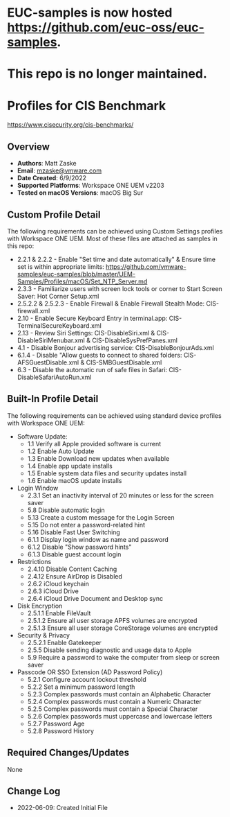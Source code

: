 # EUC-samples is now hosted https://github.com/euc-oss/euc-samples.
# This repo is no longer maintained.

# Profiles for CIS Benchmark 
https://www.cisecurity.org/cis-benchmarks/

## Overview

- **Authors**: Matt Zaske
- **Email**: mzaske@vmware.com
- **Date Created**: 6/9/2022
- **Supported Platforms**: Workspace ONE UEM v2203
- **Tested on macOS Versions**: macOS Big Sur

## Custom Profile Detail

The following requirements can be achieved using Custom Settings profiles with Workspace ONE UEM. Most of these files are attached as samples in this repo:

- 2.2.1 & 2.2.2 - Enable "Set time and date automatically" & Ensure time set is within appropriate limits: https://github.com/vmware-samples/euc-samples/blob/master/UEM-Samples/Profiles/macOS/Set_NTP_Server.md
- 2.3.3 - Familiarize users with screen lock tools or corner to Start Screen Saver: Hot Corner Setup.xml
- 2.5.2.2 & 2.5.2.3 - Enable Firewall & Enable Firewall Stealth Mode: CIS-firewall.xml
- 2.10 - Enable Secure Keyboard Entry in terminal.app: CIS-TerminalSecureKeyboard.xml
- 2.13 - Review Siri Settings: CIS-DisableSiri.xml & CIS-DisableSiriMenubar.xml & CIS-DisableSysPrefPanes.xml
- 4.1 - Disable Bonjour advertising service: CIS-DisableBonjourAds.xml
- 6.1.4 - Disable "Allow guests to connect to shared folders: CIS-AFSGuestDisable.xml & CIS-SMBGuestDisable.xml
- 6.3 - Disable the automatic run of safe files in Safari: CIS-DisableSafariAutoRun.xml

## Built-In Profile Detail

The following requirements can be achieved using standard device profiles with Workspace ONE UEM:

- Software Update:
  - 1.1 Verify all Apple provided software is current
  - 1.2 Enable Auto Update
  - 1.3 Enable Download new updates when available
  - 1.4 Enable app update installs
  - 1.5 Enable system data files and security updates install
  - 1.6 Enable macOS update installs
- Login Window
  - 2.3.1 Set an inactivity interval of 20 minutes or less for the screen saver 
  - 5.8 Disable automatic login
  - 5.13 Create a custom message for the Login Screen
  - 5.15 Do not enter a password-related hint
  - 5.16 Disable Fast User Switching
  - 6.1.1 Display login window as name and password
  - 6.1.2 Disable "Show password hints"
  - 6.1.3 Disable guest account login
- Restrictions
  - 2.4.10 Disable Content Caching
  - 2.4.12 Ensure AirDrop is Disabled
  - 2.6.2 iCloud keychain
  - 2.6.3 iCloud Drive
  - 2.6.4 iCloud Drive Document and Desktop sync
- Disk Encryption
  - 2.5.1.1 Enable FileVault
  - 2.5.1.2 Ensure all user storage APFS volumes are encrypted
  - 2.5.1.3 Ensure all user storage CoreStorage volumes are encrypted
- Security & Privacy
  - 2.5.2.1 Enable Gatekeeper
  - 2.5.5 Disable sending diagnostic and usage data to Apple
  - 5.9 Require a password to wake the computer from sleep or screen saver
- Passcode OR SSO Extension (AD Password Policy)
  - 5.2.1 Configure account lockout threshold
  - 5.2.2 Set a minimum password length
  - 5.2.3 Complex passwords must contain an Alphabetic Character
  - 5.2.4 Complex passwords must contain a Numeric Character
  - 5.2.5 Complex passwords must contain a Special Character
  - 5.2.6 Complex passwords must uppercase and lowercase letters
  - 5.2.7 Password Age
  - 5.2.8 Password History

## Required Changes/Updates

None

## Change Log

- 2022-06-09: Created Initial File
